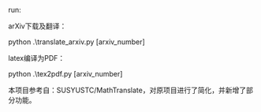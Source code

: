 run:

arXiv下载及翻译：
  
python .\translate_arxiv.py \[arxiv_number\]

latex编译为PDF：

python .\tex2pdf.py \[arxiv_number\]


本项目参考自：SUSYUSTC/MathTranslate，对原项目进行了简化，并新增了部分功能。
